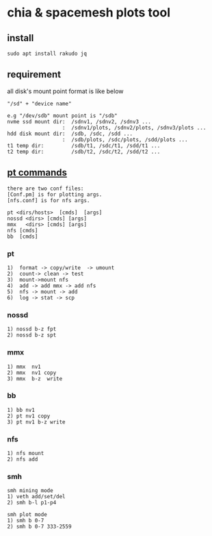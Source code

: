 # chia & spacemesh plots tool

## install
```
sudo apt install rakudo jq 
```
## requirement
all disk's mount point format is like below 
```
"/sd" + "device name"
```
```
e.g "/dev/sdb" mount point is "/sdb"  
nvme ssd mount dir:  /sdnv1, /sdnv2, /sdnv3 ...     
                  :  /sdnv1/plots, /sdnv2/plots, /sdnv3/plots ...   
hdd disk mount dir:  /sdb, /sdc, /sdd ...   
                  :  /sdb/plots, /sdc/plots, /sdd/plots ...    
t1 temp dir:         /sdb/t1, /sdc/t1, /sdd/t1 ...   
t2 temp dir:         /sdb/t2, /sdc/t2, /sdd/t2 ...   
```

## [pt commands](https://github.com/plotgeek/pt/blob/memplot/PT.png)   
```
there are two conf files: 
[Conf.pm] is for plotting args.  
[nfs.conf] is for nfs args.  
```
```
pt <dirs/hosts>  [cmds]  [args]  
nossd <dirs> [cmds] [args]  
mmx   <dirs> [cmds] [args]   
nfs [cmds]
bb  [cmds]
```

### pt
```
1)  format -> copy/write  -> umount  
2)  count-> clean -> test 
3)  mount->mount nfs  
4)  add -> add mmx -> add nfs     
5)  nfs -> mount -> add   
6)  log -> stat -> scp 
```
### nossd  
```
1) nossd b-z fpt
2) nossd b-z spt
```
### mmx 

```
1) mmx  nv1   
2) mmx  nv1 copy  
3) mmx  b-z  write  
```
### bb
```
1) bb nv1
2) pt nv1 copy
3) pt nv1 b-z write
```
### nfs
```
1) nfs mount
2) nfs add
```
### smh
```
smh mining mode
1) veth add/set/del
2) smh b-l p1-p4
```
```
smh plot mode
1) smh b 0-7
2) smh b 0-7 333-2559
```










